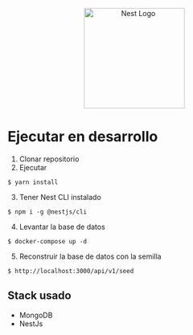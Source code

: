 <p align="center">
  <a href="http://nestjs.com/" target="blank"><img src="https://nestjs.com/img/logo-small.svg" width="200" alt="Nest Logo" /></a>
</p>

# Ejecutar en desarrollo

1. Clonar repositorio
2. Ejecutar
```
$ yarn install
```
3. Tener Nest CLI instalado
```
$ npm i -g @nestjs/cli
```
4. Levantar la base de datos
```
$ docker-compose up -d
```

5. Reconstruir la base de datos con la semilla
```
$ http://localhost:3000/api/v1/seed
```

## Stack usado
* MongoDB
* NestJs
